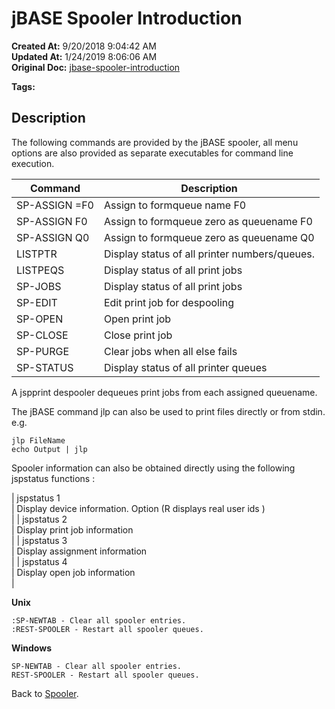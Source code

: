 # jBASE Spooler Introduction

**Created At:** 9/20/2018 9:04:42 AM  
**Updated At:** 1/24/2019 8:06:06 AM  
**Original Doc:** [jbase-spooler-introduction](https://docs.jbase.com/44205-spooler/jbase-spooler-introduction)  

**Tags:**
<badge text='spooler' vertical='middle' />

## Description 

The following commands are provided by the jBASE spooler, all menu options are also provided as separate executables for command line execution.


| Command<br> | Description<br> |
| --- | --- |
| SP-ASSIGN =F0<br> | Assign to formqueue name F0<br> |
| SP-ASSIGN F0<br> | Assign to formqueue zero as queuename F0<br> |
| SP-ASSIGN Q0<br> | Assign to formqueue zero as queuename Q0<br> |
| LISTPTR<br> | Display status of all printer numbers/queues.<br> |
| LISTPEQS<br> | Display status of all print jobs<br> |
| SP-JOBS<br> | Display status of all print jobs<br> |
| SP-EDIT<br> | Edit print job for despooling<br> |
| SP-OPEN<br> | Open print job<br> |
| SP-CLOSE<br> | Close print job<br> |
| SP-PURGE<br> | Clear jobs when all else fails<br> |
| SP-STATUS<br> | Display status of all printer queues<br> |




A jspprint despooler dequeues print jobs from each assigned queuename.

The jBASE command jlp can also be used to print files directly or from stdin. e.g.

```
jlp FileName
echo Output | jlp
```



Spooler information can also be obtained directly using the following jspstatus functions :


| jspstatus 1<br> | Display device information. Option (R displays real user ids )<br> |
| jspstatus 2<br> | Display print job information<br> |
| jspstatus 3<br> | Display assignment information<br> |
| jspstatus 4<br> | Display open job information<br> |




**Unix**

```
:SP-NEWTAB - Clear all spooler entries.
:REST-SPOOLER - Restart all spooler queues.
```



**Windows**

```
SP-NEWTAB - Clear all spooler entries.
REST-SPOOLER - Restart all spooler queues.
```



Back to [Spooler](jbase-spooler).
